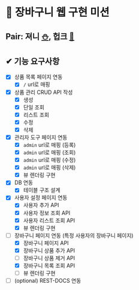 # 🛒 장바구니 웹 구현 미션

## Pair: 져니 [⛄️](http://github.com/cl8d), 헙크 [🫠](https://github.com/HubCreator)

## ✔ 기능 요구사항
- [x] 상품 목록 페이지 연동
  - [x] `/` url로 매핑
- [x] 상품 관리 CRUD API 작성
  - [x] 생성
  - [x] 단일 조회
  - [x] 리스트 조회
  - [x] 수정
  - [x] 삭제
- [x] 관리자 도구 페이지 연동
  - [x] `admin` url로 매핑 (등록)
  - [x] `admin` url로 매핑 (조회)
  - [x] `admin` url로 매핑 (수정)
  - [x] `admin` url로 매핑 (삭제)
  - [x] 뷰 렌더링 구현
- [x] DB 연동
  - [x] 테이블 구조 설계
- [x] 사용자 설정 페이지 연동
  - [x] 사용자 추가 API
  - [x] 사용자 정보 조회 API
  - [x] 사용자 리스트 조회 API
  - [x] 뷰 렌더링 구현
- [ ] 장바구니 페이지 연동 (특정 사용자의 장바구니 페이지)
  - [x] 장바구니 페이지 API 
  - [x] 장바구니 상품 추가 API
  - [ ] 장바구니 상품 제거 API
  - [x] 장바구니 목록 조회 API
  - [ ] 뷰 렌더링 구현
- [ ] (optional) REST-DOCS 연동
